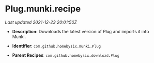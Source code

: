 # Plug.munki.recipe

_Last updated 2021-12-23 20:01:50Z_

- **Description**: Downloads the latest version of Plug and imports it into Munki.

- **Identifier**: `com.github.homebysix.munki.Plug`

- **Parent Recipes**: `com.github.homebysix.download.Plug`
